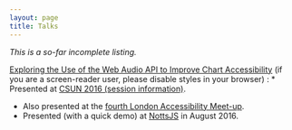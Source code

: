 ```yaml
---
layout: page
title: Talks
---
```


_This is a so-far incomplete listing._

[Exploring the Use of the Web Audio API to Improve Chart Accessibility](2016-csun-audiochart) (if you are a screen-reader user, please disable styles in your browser)
: * Presented at [CSUN 2016 (session information)](http://www.csun.edu/cod/conference/2016/sessions/index.php/public/presentations/view/269).
  * Also presented at the [fourth London Accessibility Meet-up](http://www.meetup.com/London-Accessibility-Meetup/events/229039168/).
  * Presented (with a quick demo) at [NottsJS](https://nottsjs.org) in August 2016.
